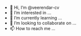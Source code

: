 - 👋 Hi, I’m @veerendar-cv
- 👀 I’m interested in ...
- 🌱 I’m currently learning ...
- 💞️ I’m looking to collaborate on ...
- 📫 How to reach me ...

<!---
veerendar-cv/veerendar-cv is a ✨ special ✨ repository because its `README.md` (this file) appears on your GitHub profile.
You can click the Preview link to take a look at your changes.
--->
